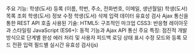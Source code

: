주요 기능:
학생(도서) 등록
(이름, 학번, 주소, 전화번호, 이메일, 생년월일)
학생(도서) 목록 조회
학생(도서) 정보 수정
학생(도서) 삭제
입력 데이터 유효성 검사
Ajax 통신을 통한 REST API 호출
사용된 기술:
HTML5: 구조적인 마크업
CSS3: 반응형 레이아웃과 스타일링
JavaScript (ES6+): 동적 기능과 Ajax API 통신
주요 특징:
점진적 개발 방식으로 단계별 완성
에러 처리 및 사용자 피드백
로딩 상태 표시
수정 모드와 등록 모드 전환
입력 필드별 실시간 유효성 검사(js)